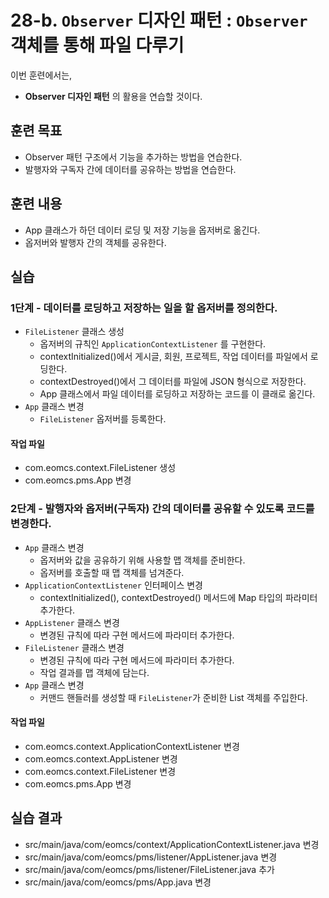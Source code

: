 # 28-b. `Observer` 디자인 패턴 : `Observer` 객체를 통해 파일 다루기

이번 훈련에서는,
- **Observer 디자인 패턴** 의 활용을 연습할 것이다.

## 훈련 목표
- Observer 패턴 구조에서 기능을 추가하는 방법을 연습한다.
- 발행자와 구독자 간에 데이터를 공유하는 방법을 연습한다.

## 훈련 내용
- App 클래스가 하던 데이터 로딩 및 저장 기능을 옵저버로 옮긴다.
- 옵저버와 발행자 간의 객체를 공유한다.


## 실습

### 1단계 - 데이터를 로딩하고 저장하는 일을 할 옵저버를 정의한다.

- `FileListener` 클래스 생성
  - 옵저버의 규칙인 `ApplicationContextListener` 를 구현한다.
  - contextInitialized()에서 게시글, 회원, 프로젝트, 작업 데이터를 파일에서 로딩한다.
  - contextDestroyed()에서 그 데이터를 파일에 JSON 형식으로 저장한다.
  - App 클래스에서 파일 데이터를 로딩하고 저장하는 코드를 이 클래로 옮긴다.
- `App` 클래스 변경
  - `FileListener` 옵저버를 등록한다.

#### 작업 파일
- com.eomcs.context.FileListener 생성
- com.eomcs.pms.App 변경

### 2단계 - 발행자와 옵저버(구독자) 간의 데이터를 공유할 수 있도록 코드를 변경한다.

- `App` 클래스 변경
  - 옵저버와 값을 공유하기 위해 사용할 맵 객체를 준비한다.
  - 옵저버를 호출할 때 맵 객체를 넘겨준다.
- `ApplicationContextListener` 인터페이스 변경
  - contextInitialized(), contextDestroyed() 메서드에 Map 타입의 파라미터 추가한다.
- `AppListener` 클래스 변경
  - 변경된 규칙에 따라 구현 메서드에 파라미터 추가한다.
- `FileListener` 클래스 변경
  - 변경된 규칙에 따라 구현 메서드에 파라미터 추가한다.
  - 작업 결과를 맵 객체에 담는다.
- `App` 클래스 변경
  - 커맨드 핸들러를 생성할 때 `FileListener`가 준비한 List 객체를 주입한다.

#### 작업 파일
- com.eomcs.context.ApplicationContextListener 변경
- com.eomcs.context.AppListener 변경
- com.eomcs.context.FileListener 변경
- com.eomcs.pms.App 변경



## 실습 결과
- src/main/java/com/eomcs/context/ApplicationContextListener.java 변경
- src/main/java/com/eomcs/pms/listener/AppListener.java 변경
- src/main/java/com/eomcs/pms/listener/FileListener.java 추가
- src/main/java/com/eomcs/pms/App.java 변경
